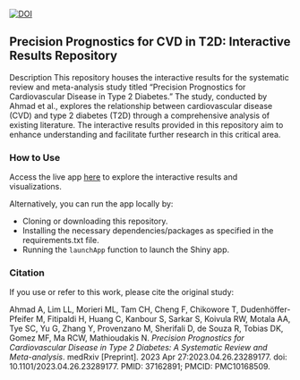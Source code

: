 
[![DOI](https://zenodo.org/badge/655724730.svg)](https://zenodo.org/doi/10.5281/zenodo.10277098)

## Precision Prognostics for CVD in T2D: Interactive Results Repository

Description This repository houses the interactive results for the
systematic review and meta-analysis study titled “Precision Prognostics
for Cardiovascular Disease in Type 2 Diabetes.” The study, conducted by
Ahmad et al., explores the relationship between cardiovascular disease
(CVD) and type 2 diabetes (T2D) through a comprehensive analysis of
existing literature. The interactive results provided in this repository
aim to enhance understanding and facilitate further research in this
critical area.

### How to Use

Access the live app
[here](https://hugofitipaldi.shinyapps.io/T2D_prognostic/) to explore
the interactive results and visualizations.

Alternatively, you can run the app locally by:

- Cloning or downloading this repository.
- Installing the necessary dependencies/packages as specified in the
  requirements.txt file.
- Running the `launchApp` function to launch the Shiny app.

### Citation

If you use or refer to this work, please cite the original study:

Ahmad A, Lim LL, Morieri ML, Tam CH, Cheng F, Chikowore T,
Dudenhöffer-Pfeifer M, Fitipaldi H, Huang C, Kanbour S, Sarkar S,
Koivula RW, Motala AA, Tye SC, Yu G, Zhang Y, Provenzano M, Sherifali D,
de Souza R, Tobias DK, Gomez MF, Ma RCW, Mathioudakis N. *Precision
Prognostics for Cardiovascular Disease in Type 2 Diabetes: A Systematic
Review and Meta-analysis*. medRxiv \[Preprint\]. 2023 Apr
27:2023.04.26.23289177. doi: 10.1101/2023.04.26.23289177. PMID:
37162891; PMCID: PMC10168509.
